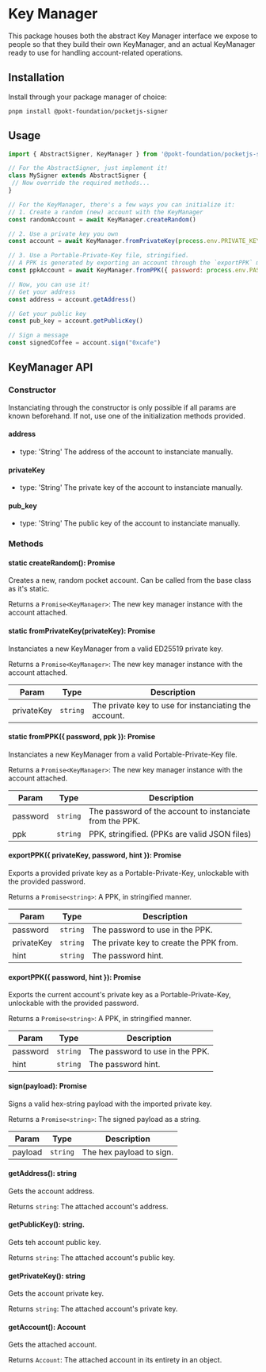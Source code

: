 # Key Manager

This package houses both the abstract Key Manager interface we expose to people so that they build their own KeyManager, and an actual KeyManager ready to use for handling account-related operations.
## Installation
Install through your package manager of choice:
```
pnpm install @pokt-foundation/pocketjs-signer
```

## Usage

```js 
import { AbstractSigner, KeyManager } from '@pokt-foundation/pocketjs-signer'

// For the AbstractSigner, just implement it!
class MySigner extends AbstractSigner {
 // Now override the required methods...
}

// For the KeyManager, there's a few ways you can initialize it:
// 1. Create a random (new) account with the KeyManager
const randomAccount = await KeyManager.createRandom()

// 2. Use a private key you own
const account = await KeyManager.fromPrivateKey(process.env.PRIVATE_KEY);

// 3. Use a Portable-Private-Key file, stringified.
// A PPK is generated by exporting an account through the `exportPPK` method.
const ppkAccount = await KeyManager.fromPPK({ password: process.env.PASS, ppk: process.env.PPK })

// Now, you can use it!
// Get your address
const address = account.getAddress()

// Get your public key 
const pub_key = account.getPublicKey()

// Sign a message
const signedCoffee = account.sign("0xcafe")

```

## KeyManager API

### Constructor
Instanciating through the constructor is only possible if all params are known beforehand. If not, use one of the initialization methods provided.

#### address
- type: 'String'
The address of the account to instanciate manually.

#### privateKey
- type: 'String'
The private key of the account to instanciate manually.

#### pub_key
- type: 'String'
The public key of the account to instanciate manually.

### Methods
#### static createRandom(): Promise<KeyManager>
Creates a new, random pocket account. Can be called from the base class as it's static.

Returns a `Promise<KeyManager>`: The new key manager instance with the account attached.

#### static fromPrivateKey(privateKey): Promise<KeyManager>
Instanciates a new KeyManager from a valid ED25519 private key.

Returns a `Promise<KeyManager>`: The new key manager instance with the account attached.

| Param      | Type     | Description                                           |
|------------|----------|-------------------------------------------------------|
| privateKey | `string` | The private key to use for instanciating the account. |

#### static fromPPK({ password, ppk }): Promise<KeyManager>
Instanciates a new KeyManager from a valid Portable-Private-Key file.

Returns a `Promise<KeyManager>`: The new key manager instance with the account attached.

| Param    | Type     | Description                                              |
|----------|----------|----------------------------------------------------------|
| password | `string` | The password of the account to instanciate from the PPK. |
| ppk      | `string` | PPK, stringified. (PPKs are valid JSON files)            |

#### exportPPK({ privateKey, password, hint }): Promise<string>
Exports a provided private key as a Portable-Private-Key, unlockable with the provided password.

Returns a `Promise<string>`: A PPK, in stringified manner.

| Param      | Type     | Description                             |
|------------|----------|-----------------------------------------|
| password   | `string` | The password to use in the PPK.         |
| privateKey | `string` | The private key to create the PPK from. |
| hint       | `string` | The password hint.                      |

#### exportPPK({ password, hint }): Promise<string>
Exports the current account's private key as a Portable-Private-Key, unlockable with the provided password.

Returns a `Promise<string>`: A PPK, in stringified manner.

| Param      | Type     | Description                             |
|------------|----------|-----------------------------------------|
| password   | `string` | The password to use in the PPK.         |
| hint       | `string` | The password hint.                      |

#### sign(payload): Promise<string>
Signs a valid hex-string payload with the imported private key.

Returns a `Promise<string>`: The signed payload as a string.

| Param   | Type     | Description              |
|---------|----------|--------------------------|
| payload | `string` | The hex payload to sign. |

#### getAddress(): string
Gets the account address.

Returns `string`: The attached account's address.

#### getPublicKey(): string.
Gets teh account public key.

Returns `string`: The attached account's public key.

#### getPrivateKey(): string
Gets the account private key.

Returns `string`: The attached account's private key.

#### getAccount(): Account
Gets the attached account.

Returns `Account`: The attached account in its entirety in an object.
